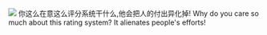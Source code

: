 <img src="https://github-readme-stats.vercel.app/api?username=jiangheng90&show_icons=true&theme=dark&include_all_commits=true"/>
你这么在意这么评分系统干什么,他会把人的付出异化掉!
Why do you care so much about this rating system? It alienates people's efforts!
